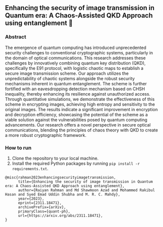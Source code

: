 ## Enhancing the security of image transmission in Quantum era: A Chaos-Assisted QKD Approach using entanglement :robot:

### Abstract
The emergence of quantum computing has introduced unprecedented security challenges to conventional cryptographic systems, particularly in the domain of optical communications. This research addresses these challenges by innovatively combining quantum key distribution (QKD), specifically the E91 protocol, with logistic chaotic maps to establish a secure image transmission scheme. Our approach utilizes the unpredictability of chaotic systems alongside the robust security mechanisms inherent in quantum entanglement. The scheme is further fortified with an eavesdropping detection mechanism based on CHSH inequality, thereby enhancing its resilience against unauthorized access. Through quantitative simulations, we demonstrate the effectiveness of this scheme in encrypting images, achieving high entropy and sensitivity to the original images. The results indicate a significant improvement in encryption and decryption efficiency, showcasing the potential of the scheme as a viable solution against the vulnerabilities posed by quantum computing advancements. Our research offers a novel perspective in secure optical communications, blending the principles of chaos theory with QKD to create a more robust cryptographic framework.

### How to run
1. Clone the repository to your local machine.
2. Install the required Python packages by running `pip install -r requirements.txt`.

```
@misc{rahman2023enhancingsecurityimagetransmission,
      title={Enhancing the security of image transmission in Quantum era: A Chaos-Assisted QKD Approach using entanglement}, 
      author={Raiyan Rahman and Md Shawmoon Azad and Mohammed Rakibul Hasan and Syed Emad Uddin Shubha and M. R. C. Mahdy},
      year={2023},
      eprint={2311.18471},
      archivePrefix={arXiv},
      primaryClass={quant-ph},
      url={https://arxiv.org/abs/2311.18471}, 
}
```

